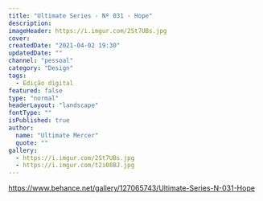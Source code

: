 ```yaml
---
title: "Ultimate Series - Nº 031 - Hope"
description:
imageHeader: https://i.imgur.com/2St7UBs.jpg
cover:
createdDate: "2021-04-02 19:30"
updatedDate: ""
channel: "pessoal"
category: "Design"
tags:
  - Edição digital
featured: false
type: "normal"
headerLayout: "landscape"
fontType: ""
isPublished: true
author:
  name: "Ultimate Mercer"
  quote: ""
gallery:
  - https://i.imgur.com/2St7UBs.jpg
  - https://i.imgur.com/t2i08BJ.jpg
---
```


https://www.behance.net/gallery/127065743/Ultimate-Series-N-031-Hope
